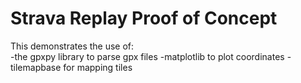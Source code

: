 # Strava Replay Proof of Concept
This demonstrates the use of:
<br />-the gpxpy library to parse gpx files
-matplotlib to plot coordinates
-tilemapbase for mapping tiles
